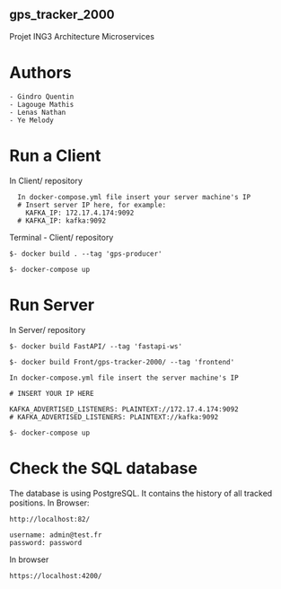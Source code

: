 ## gps_tracker_2000
Projet ING3 Architecture Microservices

# Authors 

    - Gindro Quentin
    - Lagouge Mathis
    - Lenas Nathan
    - Ye Melody

# Run a Client

In Client/ repository

      In docker-compose.yml file insert your server machine's IP
      # Insert server IP here, for example:
        KAFKA_IP: 172.17.4.174:9092
      # KAFKA_IP: kafka:9092

Terminal - Client/ repository
    
    $- docker build . --tag 'gps-producer'
    
    $- docker-compose up

# Run Server

In Server/ repository
    
    $- docker build FastAPI/ --tag 'fastapi-ws'

    $- docker build Front/gps-tracker-2000/ --tag 'frontend'

    In docker-compose.yml file insert the server machine's IP

    # INSERT YOUR IP HERE

    KAFKA_ADVERTISED_LISTENERS: PLAINTEXT://172.17.4.174:9092
    # KAFKA_ADVERTISED_LISTENERS: PLAINTEXT://kafka:9092
    
    $- docker-compose up
# Check the SQL database 
The database is using PostgreSQL. It contains the history of all tracked positions. 
In Browser:

    http://localhost:82/

    username: admin@test.fr
    password: password
    
In browser

    https://localhost:4200/
